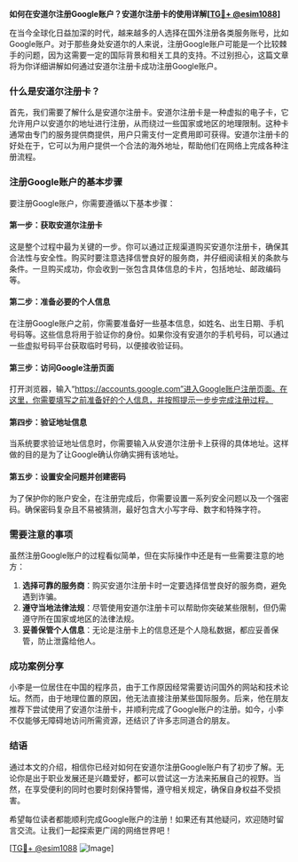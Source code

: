 **如何在安道尔注册Google账户？安道尔注册卡的使用详解[[TG💪+ @esim1088](https://t.me/s/esim1088)]**

在当今全球化日益加深的时代，越来越多的人选择在国外注册各类服务账号，比如Google账户。对于那些身处安道尔的人来说，注册Google账户可能是一个比较棘手的问题，因为这需要一定的国际背景和相关工具的支持。不过别担心，这篇文章将为你详细讲解如何通过安道尔注册卡成功注册Google账户。

### 什么是安道尔注册卡？

首先，我们需要了解什么是安道尔注册卡。安道尔注册卡是一种虚拟的电子卡，它允许用户以安道尔的地址进行注册，从而绕过一些国家或地区的地理限制。这种卡通常由专门的服务提供商提供，用户只需支付一定费用即可获得。安道尔注册卡的好处在于，它可以为用户提供一个合法的海外地址，帮助他们在网络上完成各种注册流程。

### 注册Google账户的基本步骤

要注册Google账户，你需要遵循以下基本步骤：

#### 第一步：获取安道尔注册卡
这是整个过程中最为关键的一步。你可以通过正规渠道购买安道尔注册卡，确保其合法性与安全性。购买时要注意选择信誉良好的服务商，并仔细阅读相关的条款与条件。一旦购买成功，你会收到一张包含具体信息的卡片，包括地址、邮政编码等。

#### 第二步：准备必要的个人信息
在注册Google账户之前，你需要准备好一些基本信息，如姓名、出生日期、手机号码等。这些信息将用于验证你的身份。如果你没有安道尔的手机号码，可以通过一些虚拟号码平台获取临时号码，以便接收验证码。

#### 第三步：访问Google注册页面
打开浏览器，输入“https://accounts.google.com”进入Google账户注册页面。在这里，你需要填写之前准备好的个人信息，并按照提示一步步完成注册过程。

#### 第四步：验证地址信息
当系统要求验证地址信息时，你需要输入从安道尔注册卡上获得的具体地址。这样做的目的是为了让Google确认你确实拥有该地址。

#### 第五步：设置安全问题并创建密码
为了保护你的账户安全，在注册完成后，你需要设置一系列安全问题以及一个强密码。确保密码复杂且不易被猜测，最好包含大小写字母、数字和特殊字符。

### 需要注意的事项

虽然注册Google账户的过程看似简单，但在实际操作中还是有一些需要注意的地方：

1. **选择可靠的服务商**：购买安道尔注册卡时一定要选择信誉良好的服务商，避免遇到诈骗。
2. **遵守当地法律法规**：尽管使用安道尔注册卡可以帮助你突破某些限制，但仍需遵守所在国家或地区的法律法规。
3. **妥善保管个人信息**：无论是注册卡上的信息还是个人隐私数据，都应妥善保管，防止泄露给他人。

### 成功案例分享

小李是一位居住在中国的程序员，由于工作原因经常需要访问国外的网站和技术论坛。然而，由于地理位置的原因，他无法直接注册某些国际服务。后来，他在朋友推荐下尝试使用了安道尔注册卡，并顺利完成了Google账户的注册。如今，小李不仅能够无障碍地访问所需资源，还结识了许多志同道合的朋友。

### 结语

通过本文的介绍，相信你已经对如何在安道尔注册Google账户有了初步了解。无论你是出于职业发展还是兴趣爱好，都可以尝试这一方法来拓展自己的视野。当然，在享受便利的同时也要时刻保持警惕，遵守相关规定，确保自身权益不受损害。

希望每位读者都能顺利完成Google账户的注册！如果还有其他疑问，欢迎随时留言交流。让我们一起探索更广阔的网络世界吧！

[[TG💪+ @esim1088](https://t.me/s/esim1088) ![Image](https://i.postimg.cc/4NQfJmqS/Snipaste-2025-05-13-00-14-12.png)]